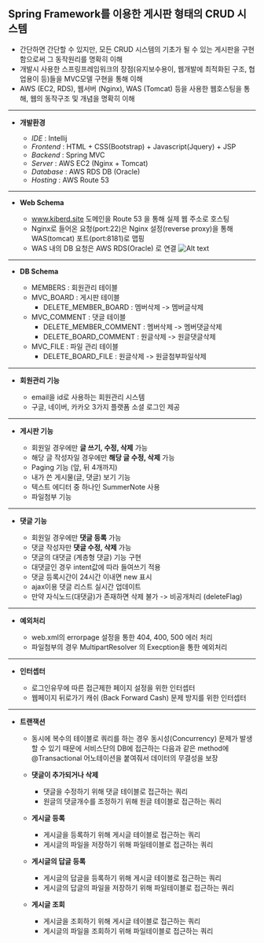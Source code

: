 ## Spring Framework를 이용한 게시판 형태의 CRUD 시스템

* 간단하면 간단할 수 있지만, 모든 CRUD 시스템의 기초가 될 수 있는 게시판을 구현함으로써 그 동작원리를 명확히 이해
* 개발시 사용한 스프링프레임워크의 장점(유지보수용이, 웹개발에 최적화된 구조, 협업용이 등)들을 MVC모델 구현을 통해 이해
* AWS (EC2, RDS), 웹서버 (Nginx), WAS (Tomcat) 등을 사용한 웹호스팅을 통해, 웹의 동작구조 및 개념을 명확히 이해

***

* **개발환경** 

  - *IDE* : Intellij 
  - *Frontend* :  HTML + CSS(Bootstrap) + Javascript(Jquery) + JSP
  - *Backend* : Spring MVC
  - *Server* : AWS EC2 (Nginx + Tomcat)
  - *Database* : AWS RDS DB (Oracle)
  - *Hosting* : AWS Route 53
  
*** 
 
* **Web Schema** 

  - www.kiberd.site 도메인을 Route 53 을 통해 실제 웹 주소로 호스팅
  - Nginx로 들어온 요청(port:22)은 Nginx 설정(reverse proxy)을 통해 WAS(tomcat) 포트(port:8181)로 맵핑
  - WAS 내의 DB 요청은 AWS RDS(Oracle) 로 연결
![Alt text](http://kiberd.dothome.co.kr/portfolio/web.png)

***

* **DB Schema** 

  - MEMBERS : 회원관리 테이블 
  - MVC_BOARD : 게시판 테이블
    + DELETE_MEMBER_BOARD : 멤버삭제 -> 멤버글삭제
  - MVC_COMMENT : 댓글 테이블  
    + DELETE_MEMBER_COMMENT : 멤버삭제 -> 멤버댓글삭제 
    + DELETE_BOARD_COMMENT : 원글삭제 -> 원글댓글삭제
  - MVC_FILE : 파일 관리 테이블 
    + DELETE_BOARD_FILE : 원글삭제 -> 원글첨부파일삭제


***

* **회원관리 기능** 

   - email을 id로 사용하는 회원관리 시스템 
   - 구글, 네이버, 카카오 3가지 플랫폼 소셜 로그인 제공
 
   
   
***

* **게시판 기능** 

   - 회원일 경우에만 **글 쓰기, 수정, 삭제** 가능
   - 해당 글 작성자일 경우에만 **해당 글 수정, 삭제** 가능
   - Paging 기능 (앞, 뒤 4개까지)  
   - 내가 쓴 게시물(글, 댓글) 보기 기능 
   - 텍스트 에디터 중 하나인 SummerNote 사용
   - 파일첨부 기능
   
***

* **댓글 기능** 

   - 회원일 경우에만 **댓글 등록** 가능 
   - 댓글 작성자만 **댓글 수정, 삭제** 가능 
   - 댓글의 대댓글 (계층형 댓글) 기능 구현 
   - 대댓글인 경우 intent값에 따라 들여쓰기 적용
   - 댓글 등록시간이 24시간 이내면 new 표시
   - ajax이용 댓글 리스트 실시간 업데이트 
   - 만약 자식노드(대댓글)가 존재하면 삭제 불가 -> 비공개처리 (deleteFlag)
   
   
***

* **예외처리** 

   - web.xml의 errorpage 설정을 통한 404, 400, 500 에러 처리
   - 파일첨부의 경우 MultipartResolver 의 Execption을 통한 예외처리 

***
   
* **인터셉터** 

   - 로그인유무에 따른 접근제한 페이지 설정을 위한 인터셉터
   - 웹페이지 뒤로가기 캐쉬 (Back Forward Cash) 문제 방지를 위한 인터셉터 

***

* **트랜잭션** 

   - 동시에 복수의 테이블로 쿼리를 하는 경우 동시성(Concurrency) 문제가 발생할 수 있기 때문에
    서비스단의 DB에 접근하는 다음과 같은 method에 @Transactional 어노테이션을 붙여줘서 데이터의 무결성을 보장
   
   - **댓글이 추가되거나 삭제**
     + 댓글을 수정하기 위해 댓글 테이블로 접근하는 쿼리
     + 원글의 댓글개수를 조정하기 위해 원글 테이블로 접근하는 쿼리

   - **게시글 등록**
     + 게시글을 등록하기 위해 게시글 테이블로 접근하는 쿼리
     + 게시글의 파일을 저장하기 위해 파일테이블로 접근하는 쿼리

   - **게시글의 답글 등록**
     + 게시글의 답글을 등록하기 위해 게시글 테이블로 접근하는 쿼리
     + 게시글의 답글의 파일을 저장하기 위해 파일테이블로 접근하는 쿼리

   - **게시글 조회**
     + 게시글을 조회하기 위해 게시글 테이블로 접근하는 쿼리
     + 게시글의 파일을 조회하기 위해 파일테이블로 접근하는 쿼리
